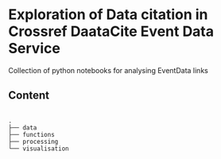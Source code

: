 # Exploration of Data citation in Crossref DaataCite Event Data Service


Collection of python notebooks for analysing EventData links




## Content

```

.
├── data
├── functions
├── processing
└── visualisation

```

